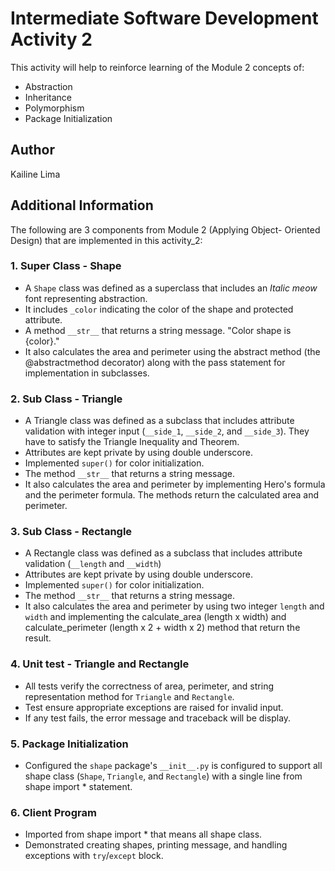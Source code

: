# Intermediate Software Development Activity 2

This activity will help to reinforce learning of the Module 2 concepts of:

- Abstraction
- Inheritance
- Polymorphism
- Package Initialization

## Author

Kailine Lima

## Additional Information

The following are 3 components from Module 2 (Applying Object- Oriented Design)
that are implemented in this activity_2:

### 1. Super Class - Shape

- A `Shape` class was defined as a superclass that includes an *Italic meow*
font representing abstraction.
- It includes `_color` indicating the color of the shape and protected
attribute.
- A method `__str__`  that returns a string message. "Color shape is {color}."
- It also calculates the area and perimeter using the abstract method (the @abstractmethod decorator) along with the pass statement for implementation in subclasses.

### 2. Sub Class - Triangle

- A Triangle class was defined as a subclass that includes attribute validation
with integer input (`__side_1`, `__side_2`, and `__side_3`). They have to
satisfy the Triangle Inequality and Theorem.
- Attributes are kept private by using double underscore.
- Implemented `super()` for color initialization.
- The method `__str__` that returns a string message.
- It also calculates the area and perimeter by implementing Hero's formula
and the perimeter formula. The methods return the calculated area and
perimeter.

### 3. Sub Class - Rectangle

- A Rectangle class was defined as a subclass that includes attribute validation (`__length` and `__width`)
- Attributes are kept private by using double underscore.
- Implemented `super()` for color initialization.
- The method `__str__` that returns a string message.
- It also calculates the area and perimeter by using two integer `length` and
`width` and implementing the calculate_area (length x width) and calculate_perimeter (length x 2 + width x 2)  method that return the result.

### 4. Unit test - Triangle and Rectangle

- All tests verify the correctness of area, perimeter, and string representation method for `Triangle` and `Rectangle`.
- Test ensure appropriate exceptions are raised for invalid input.
- If any test fails, the error message and traceback will be display.  

### 5. Package Initialization

- Configured the `shape` package's `__init__.py` is configured to support
all shape class (`Shape`, `Triangle`, and `Rectangle`) with a single line
from shape import * statement.

### 6. Client Program

- Imported from shape import * that means all shape class.
- Demonstrated creating shapes, printing message, and handling exceptions with `try`/`except` block.

